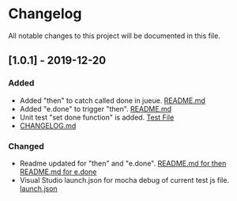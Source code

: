 # Changelog
All notable changes to this project will be documented in this file.

## [1.0.1] - 2019-12-20
### Added
- Added "then" to catch called done in jueue. [README.md](https://github.com/JosephUz/jueue/blob/master/README.md#jueuethencb)
- Added "e.done" to trigger "then". [README.md](https://github.com/JosephUz/jueue/blob/master/README.md#edoneresult)
- Unit test "set done function" is added. [Test File](https://github.com/JosephUz/jueue/blob/master/test/index.test.js#L324)
- [CHANGELOG.md](https://github.com/JosephUz/jueue/blob/master/CHANGELOG.md)

### Changed
- Readme updated for "then" and "e.done". [README.md for then](https://github.com/JosephUz/jueue/blob/master/README.md#jueuethencb) [README.md for e.done](https://github.com/JosephUz/jueue/blob/master/README.md#edoneresult)
- Visual Studio launch.json for mocha debug of current test js file. [launch.json](https://github.com/JosephUz/jueue/blob/master/.vscode/launch.json)